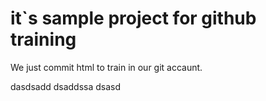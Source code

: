 # it`s sample project for github training


We just commit html to train in our git accaunt.

dasdsadd
dsaddssa
dsasd
